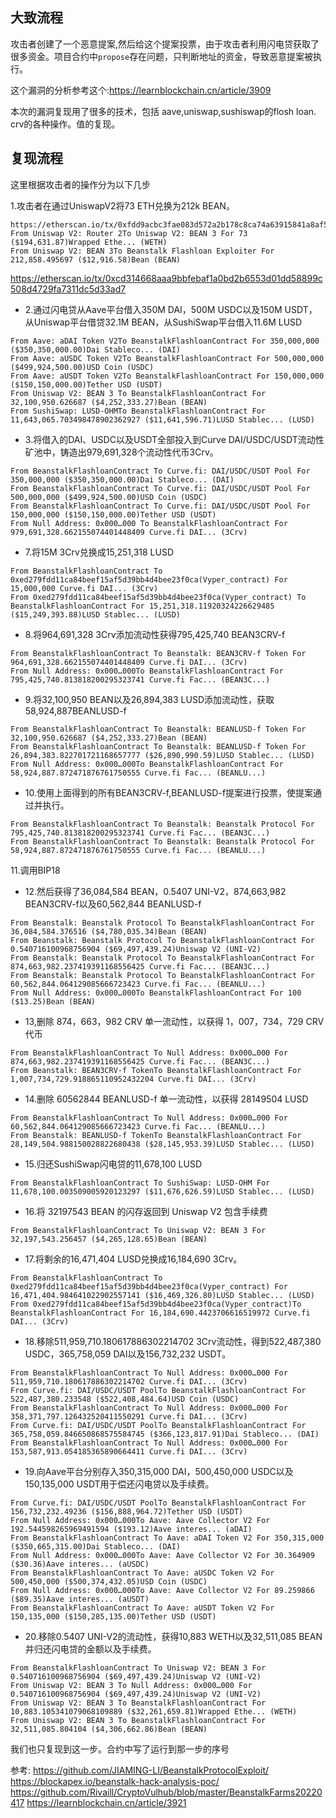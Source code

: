 ## 大致流程
攻击者创建了一个恶意提案,然后给这个提案投票，由于攻击者利用闪电贷获取了很多资金。项目合约中`propose`存在问题，只判断地址的资金，导致恶意提案被执行。

这个漏洞的分析参考这个:https://learnblockchain.cn/article/3909

本次的漏洞复现用了很多的技术，包括 aave,uniswap,sushiswap的flosh loan. crv的各种操作。值的复现。


## 复现流程

这里根据攻击者的操作分为以下几步

1.攻击者在通过UniswapV2将73 ETH兑换为212k BEAN。
```
https://etherscan.io/tx/0xfdd9acbc3fae083d572a2b178c8ca74a63915841a8af572a10d0055dbe91d219
From Uniswap V2: Router 2To Uniswap V2: BEAN 3 For 73 ($194,631.87)Wrapped Ethe... (WETH)
From Uniswap V2: BEAN 3To Beanstalk Flashloan Exploiter For 212,858.495697 ($12,916.58)Bean (BEAN)
```


https://etherscan.io/tx/0xcd314668aaa9bbfebaf1a0bd2b6553d01dd58899c508d4729fa7311dc5d33ad7

- 2.通过闪电贷从Aave平台借入350M DAI，500M USDC以及150M USDT，从Uniswap平台借贷32.1M BEAN，从SushiSwap平台借入11.6M LUSD
```
From Aave: aDAI Token V2To BeanstalkFlashloanContract For 350,000,000 ($350,350,000.00)Dai Stableco... (DAI)
From Aave: aUSDC Token V2To BeanstalkFlashloanContract For 500,000,000 ($499,924,500.00)USD Coin (USDC)
From Aave: aUSDT Token V2To BeanstalkFlashloanContract For 150,000,000 ($150,150,000.00)Tether USD (USDT)
From Uniswap V2: BEAN 3 To BeanstalkFlashloanContract For 32,100,950.626687 ($4,252,333.27)Bean (BEAN)
From SushiSwap: LUSD-OHMTo BeanstalkFlashloanContract For 11,643,065.703498478902362927 ($11,641,596.71)LUSD Stablec... (LUSD)
```

- 3.将借入的DAI、USDC以及USDT全部投入到Curve DAI/USDC/USDT流动性矿池中，铸造出979,691,328个流动性代币3Crv。
```
From BeanstalkFlashloanContract To Curve.fi: DAI/USDC/USDT Pool For 350,000,000 ($350,350,000.00)Dai Stableco... (DAI)
From BeanstalkFlashloanContract To Curve.fi: DAI/USDC/USDT Pool For 500,000,000 ($499,924,500.00)USD Coin (USDC)
From BeanstalkFlashloanContract To Curve.fi: DAI/USDC/USDT Pool For 150,000,000 ($150,150,000.00)Tether USD (USDT)
From Null Address: 0x000…000 To BeanstalkFlashloanContract For 979,691,328.662155074401448409 Curve.fi DAI... (3Crv)
```


- 7.将15M 3Crv兑换成15,251,318 LUSD
```
From BeanstalkFlashloanContract To 0xed279fdd11ca84beef15af5d39bb4d4bee23f0ca(Vyper_contract) For 15,000,000 Curve.fi DAI... (3Crv)
From 0xed279fdd11ca84beef15af5d39bb4d4bee23f0ca(Vyper_contract) To BeanstalkFlashloanContract For 15,251,318.11920324226629485 ($15,249,393.88)LUSD Stablec... (LUSD)
```



- 8.将964,691,328 3Crv添加流动性获得795,425,740 BEAN3CRV-f

```
From BeanstalkFlashloanContract To Beanstalk: BEAN3CRV-f Token For 964,691,328.662155074401448409 Curve.fi DAI... (3Crv)
From Null Address: 0x000…000To BeanstalkFlashloanContract For 795,425,740.813818200295323741 Curve.fi Fac... (BEAN3C...)
```



- 9.将32,100,950 BEAN以及26,894,383 LUSD添加流动性，获取58,924,887BEANLUSD-f
```
From BeanstalkFlashloanContract To Beanstalk: BEANLUSD-f Token For 32,100,950.626687 ($4,252,333.27)Bean (BEAN)
From BeanstalkFlashloanContract To Beanstalk: BEANLUSD-f Token For 26,894,383.822701721168657777 ($26,890,990.59)LUSD Stablec... (LUSD)
From Null Address: 0x000…000To BeanstalkFlashloanContract For 58,924,887.872471876761750555 Curve.fi Fac... (BEANLU...)
```



- 10.使用上面得到的所有BEAN3CRV-f,BEANLUSD-f提案进行投票，使提案通过并执行。
```
From BeanstalkFlashloanContract To Beanstalk: Beanstalk Protocol For 795,425,740.813818200295323741 Curve.fi Fac... (BEAN3C...)
From BeanstalkFlashloanContract To Beanstalk: Beanstalk Protocol For 58,924,887.872471876761750555 Curve.fi Fac... (BEANLU...)
```

11.调用BIP18


- 12.然后获得了36,084,584 BEAN，0.5407 UNI-V2，874,663,982 BEAN3CRV-f以及60,562,844 BEANLUSD-f
```
From Beanstalk: Beanstalk Protocol To BeanstalkFlashloanContract For 36,084,584.376516 ($4,780,035.34)Bean (BEAN)
From Beanstalk: Beanstalk Protocol To BeanstalkFlashloanContract For 0.540716100968756904 ($69,497,439.24)Uniswap V2 (UNI-V2)
From Beanstalk: Beanstalk Protocol To BeanstalkFlashloanContract For 874,663,982.237419391168556425 Curve.fi Fac... (BEAN3C...)
From Beanstalk: Beanstalk Protocol To BeanstalkFlashloanContract For 60,562,844.064129085666723423 Curve.fi Fac... (BEANLU...)
From Null Address: 0x000…000To BeanstalkFlashloanContract For 100 ($13.25)Bean (BEAN)
```


- 13,删除 874，663，982 CRV 单一流动性，以获得 1，007，734，729 CRV 代币
```
From BeanstalkFlashloanContract To Null Address: 0x000…000 For 874,663,982.237419391168556425 Curve.fi Fac... (BEAN3C...)
From Beanstalk: BEAN3CRV-f TokenTo BeanstalkFlashloanContract For 1,007,734,729.918865110952432204 Curve.fi DAI... (3Crv)
```

- 14.删除 60562844 BEANLUSD-f 单一流动性，以获得 28149504 LUSD
```
From BeanstalkFlashloanContract To Null Address: 0x000…000 For 60,562,844.064129085666723423 Curve.fi Fac... (BEANLU...)
From Beanstalk: BEANLUSD-f TokenTo BeanstalkFlashloanContract For 28,149,504.988150028822680438 ($28,145,953.39)LUSD Stablec... (LUSD)
```


- 15.归还SushiSwap闪电贷的11,678,100 LUSD
```
From BeanstalkFlashloanContract To SushiSwap: LUSD-OHM For 11,678,100.003509005920123297 ($11,676,626.59)LUSD Stablec... (LUSD)
```

- 16.将 32197543 BEAN 的闪存返回到 Uniswap V2  包含手续费
```
From BeanstalkFlashloanContract To Uniswap V2: BEAN 3 For 32,197,543.256457 ($4,265,128.65)Bean (BEAN)
```

- 17.将剩余的16,471,404 LUSD兑换成16,184,690 3Crv。
```
From BeanstalkFlashloanContract To 0xed279fdd11ca84beef15af5d39bb4d4bee23f0ca(Vyper_contract) For 16,471,404.984641022902557141 ($16,469,326.80)LUSD Stablec... (LUSD)
From 0xed279fdd11ca84beef15af5d39bb4d4bee23f0ca(Vyper_contract)To BeanstalkFlashloanContract For 16,184,690.4423706616519972 Curve.fi DAI... (3Crv)
```


- 18.移除511,959,710.180617886302214702 3Crv流动性，得到522,487,380 USDC，365,758,059 DAI以及156,732,232 USDT。
```
From BeanstalkFlashloanContract To Null Address: 0x000…000 For 511,959,710.180617886302214702 Curve.fi DAI... (3Crv)
From Curve.fi: DAI/USDC/USDT PoolTo BeanstalkFlashloanContract For 522,487,380.233548 ($522,408,484.64)USD Coin (USDC)
From BeanstalkFlashloanContract To Null Address: 0x000…000 For 358,371,797.126432520411550291 Curve.fi DAI... (3Crv)
From Curve.fi: DAI/USDC/USDT PoolTo BeanstalkFlashloanContract For 365,758,059.846650868575584745 ($366,123,817.91)Dai Stableco... (DAI)
From BeanstalkFlashloanContract To Null Address: 0x000…000 For 153,587,913.054185365890664411 Curve.fi DAI... (3Crv)
```


- 19.向Aave平台分别存入350,315,000 DAI，500,450,000 USDC以及150,135,000 USDT用于偿还闪电贷以及手续费。
```
From Curve.fi: DAI/USDC/USDT PoolTo BeanstalkFlashloanContract For 156,732,232.49236 ($156,888,964.72)Tether USD (USDT)
From Null Address: 0x000…000To Aave: Aave Collector V2 For 192.544598265969491594 ($193.12)Aave interes... (aDAI)
From BeanstalkFlashloanContract To Aave: aDAI Token V2 For 350,315,000 ($350,665,315.00)Dai Stableco... (DAI)
From Null Address: 0x000…000To Aave: Aave Collector V2 For 30.364909 ($30.36)Aave interes... (aUSDC)
From BeanstalkFlashloanContract To Aave: aUSDC Token V2 For 500,450,000 ($500,374,432.05)USD Coin (USDC)
From Null Address: 0x000…000To Aave: Aave Collector V2 For 89.259866 ($89.35)Aave interes... (aUSDT)
From BeanstalkFlashloanContract To Aave: aUSDT Token V2 For 150,135,000 ($150,285,135.00)Tether USD (USDT)
```


- 20.移除0.5407 UNI-V2的流动性，获得10,883 WETH以及32,511,085 BEAN并归还闪电贷的金额以及手续费。
```
From BeanstalkFlashloanContract To Uniswap V2: BEAN 3 For 0.540716100968756904 ($69,497,439.24)Uniswap V2 (UNI-V2)
From Uniswap V2: BEAN 3 To Null Address: 0x000…000 For 0.540716100968756904 ($69,497,439.24)Uniswap V2 (UNI-V2)
From Uniswap V2: BEAN 3 To BeanstalkFlashloanContract For 10,883.105341079068109889 ($32,261,659.81)Wrapped Ethe... (WETH)
From Uniswap V2: BEAN 3 To BeanstalkFlashloanContract For 32,511,085.804104 ($4,306,662.86)Bean (BEAN)
```

我们也只复现到这一步。合约中写了运行到那一步的序号


参考:
https://github.com/JIAMING-LI/BeanstalkProtocolExploit/
https://blockapex.io/beanstalk-hack-analysis-poc/
https://github.com/Rivaill/CryptoVulhub/blob/master/BeanstalkFarms20220417
https://learnblockchain.cn/article/3921